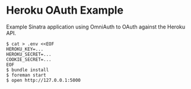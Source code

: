 # Heroku OAuth Example

Example Sinatra application using OmniAuth to OAuth against the Heroku API.

```
$ cat > .env <<EOF
HEROKU_KEY=...
HEROKU_SECRET=...
COOKIE_SECRET=...
EOF
$ bundle install
$ foreman start
$ open http://127.0.0.1:5000
```
